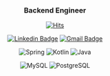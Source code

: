 <div align=center>

### Backend Engineer

</div>

<div align=center>

[![Hits](https://hits.seeyoufarm.com/api/count/incr/badge.svg?url=https%3A%2F%2Fgithub.com%2Fhighright96&count_bg=%2379C83D&title_bg=%23555555&icon=&icon_color=%23E7E7E7&title=hits&edge_flat=false)](https://hits.seeyoufarm.com)

</div>

<div align=center>

[![Linkedin Badge](https://img.shields.io/badge/-LinkedIn-blue?style=flat-square&logo=Linkedin&logoColor=white&link=https://www.linkedin.com/in/seong-yun-byeon-8183a8113/)](https://www.linkedin.com/in/%EC%83%81%EC%9A%B0-%EB%82%A8-3a7035235/)
[![Gmail Badge](https://img.shields.io/badge/-Gmail-d14836?style=flat-square&logo=Gmail&logoColor=white&link=mailto:highright96@gmail.com)](mailto:highright96@gmail.com)

</div>

<div align=center>
 
![Spring](https://img.shields.io/badge/-Spring-6DB33F?style=for-the-badge&logo=Spring&logoColor=white)
![Kotlin](https://img.shields.io/badge/Kotlin-B75EA4?style=for-the-badge&logo=kotlin&logoColor=F6891F)
![Java](https://img.shields.io/badge/JAVA-007396?style=for-the-badge&logo=java&logoColor=white)

</div>

<div align=center>
 
![MySQL](https://img.shields.io/badge/MySQL-4479A1?style=for-the-badge&logo=MySQL&logoColor=fff)
![PostgreSQL](https://img.shields.io/badge/PostgreSQL-231F20?style=for-the-badge&logo=PostgreSQL&logoColor=fff)

</div>
